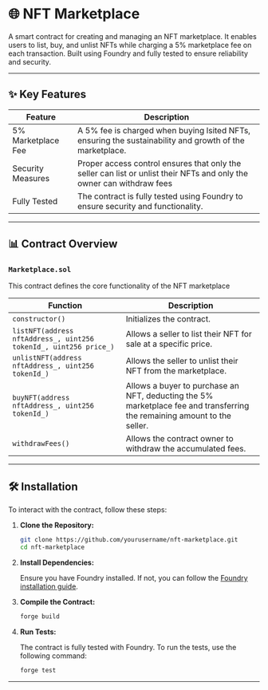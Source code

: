 # 🌐 NFT Marketplace

A smart contract for creating and managing an NFT marketplace. It enables users to list, buy, and unlist NFTs while charging a 5% marketplace fee on each transaction. Built using Foundry and fully tested to ensure reliability and security.

---

## ✨ Key Features

| **Feature**        | **Description**                                                                                     |
| ------------------ | --------------------------------------------------------------------------------------------------- |
| 5% Marketplace Fee | A 5% fee is charged when buying lsited NFTs, ensuring the sustainability and growth of the marketplace. |
| Security Measures  | Proper access control ensures that only the seller can list or unlist their NFTs and only the owner can withdraw fees                  |                     |
| Fully Tested       | The contract is fully tested using Foundry to ensure security and functionality.                    |

---

## 📊 Contract Overview

### `Marketplace.sol`

This contract defines the core functionality of the NFT marketplace

| **Function**                                                     | **Description**                                                                                                          |
| ---------------------------------------------------------------- | ------------------------------------------------------------------------------------------------------------------------ |
| `constructor()`                                                  | Initializes the contract. |
| `listNFT(address nftAddress_, uint256 tokenId_, uint256 price_)` | Allows a seller to list their NFT for sale at a specific price.                                                          |
| `unlistNFT(address nftAddress_, uint256 tokenId_)`               | Allows the seller to unlist their NFT from the marketplace.                                                              |
| `buyNFT(address nftAddress_, uint256 tokenId_)`                  | Allows a buyer to purchase an NFT, deducting the 5% marketplace fee and transferring the remaining amount to the seller. |
| `withdrawFees()`                                                 | Allows the contract owner to withdraw the accumulated fees.                                                              |

---

## 🛠️ Installation

To interact with the contract, follow these steps:

1. **Clone the Repository:**

   ```bash
   git clone https://github.com/yourusername/nft-marketplace.git
   cd nft-marketplace
   ```

2. **Install Dependencies:**

   Ensure you have Foundry installed. If not, you can follow the [Foundry installation guide](https://book.getfoundry.sh/).

3. **Compile the Contract:**

   ```bash
   forge build
   ```

4. **Run Tests:**

   The contract is fully tested with Foundry. To run the tests, use the following command:

   ```bash
   forge test
   ```

---
